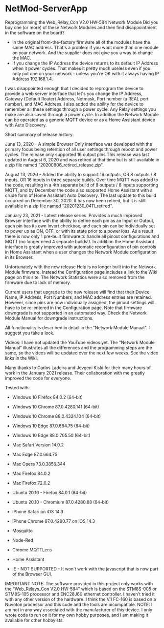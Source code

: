 # NetMod-ServerApp

Reprogramming the Web_Relay_Con V2.0 HW-584 Network Module
Did you buy one (or more) of these Network Modules and then find disappointment in the software on the board?
-	In the original from-the-factory firmware all of the modules have the same MAC address. That's a problem if you want more than one module on your network. And the supplier does not give you a way to change the MAC.
-	If you change the IP Address the device returns to its default IP Address when it power cycles. That makes it pretty much useless even if you only put one on your network - unless you're OK with it always having IP Address 192.168.1.4.

I was disappointed enough that I decided to reprogram the device to provide a web server interface that let's you change the IP Address, Gateway (Default Router) Address, Netmask, Port number (a REAL port number), and MAC Address. I also added the ability for the device to remember all these settings through a power cycle. Any Relay settings you make are also saved through a power cycle. In addition the Network Module can be operated as a generic MQTT device or as a Home Assistant device with Auto Discovery.

Short summary of release history:

June 13, 2020 - A simple Browser Only interface was developed with the primary focus being retention of all user settings through reboot and power cycles. The release only supported 16 output pins This release was last updated in August 6, 2020 and was retired at that time but is still available in a zip file named "20200806_retired_release.zip".

August 13, 2020 - Added the ability to support 16 outputs, OR 8 outputs / 8 inputs, OR 16 inputs in three separate builds. Over time MQTT was added to the code, resulting in a 4th separate build of 8 outputs / 8 inputs supporting MQTT, and by December the code also supported Home Assistant with a crude form of Home Assistant Auto Discovery. The last update to this build occurred on December 30, 2020. It has now been retired, but it is still available in a zip file named "20201230_0411_retired".

January 23, 2021 - Latest release series. Provides a much improved Browser interface with the ability to define each pin as an Input or Output, each pin has its own Invert checkbox, and each pin can be individually set to power up as ON, OFF, or with its state prior to a power loss. As a result there is now only 1 pre-built firmware to handle all pinout configurations and MQTT (no longer need 4 separate builds!). In addition the Home Assistant interface is greatly improved with automatic reconfiguration of pin controls in Home Assistant when a user changes the Network Module configuration in its Browser.

Unfortunately with the new release Help is no longer built into the Network Module firmware. Instead the Configuration page includes a link to the Wiki page on this site. The Network Statistics were also removed from the firmware due to lack of memory.

Current users that upgrade to the new release will find that their Device Name, IP Address, Port Numbers, and MAC address entries are retained. However, since pins are now individually assigned, the pinout settings will have to be re-entered in the Configuration page. Note that firmware downgrade is not supported in an automated way. Check the Network Module Manual for downgrade instructions.

All functionality is described in detail in the "Network Module Manual". I suggest you take a look.

Videos: I have not updated the YouTube videos yet. The "Network Module Manual" illustrates all the differences and the programming steps are the same, so the videos will be updated over the next few weeks. See the video links in the Wiki.

Many thanks to Carlos Ladeira and Jevgeni Kiski for their many hours of work in the January 2021 release. Their collaboration with me greatly improved the code for everyone.

Tested with:
- Windows 10 Firefox 84.0.2 (64-bit)
- Windows 10 Chrome 87.0.4280.141 (64-bit)
- Windows 10 Chrome 88.0.4324.104 (64-bit)
- Windows 10 Edge 87.0.664.75 (64-bit)
- Windows 10 Edge 88.0.705.50 (64-bit)
- Mac Safari Version 14.0.2
- Mac Edge 87.0.664.75
- Mac Opera 73.0.3856.344
- Mac Firefox 84.0.2
- Mac Firefox 72.0.2
- Ubuntu 20.10 - Firefox 84.0.1 (64-bit)
- Ubuntu 20.10 - Chromium 87.0.4280.88 (64-bit)
- iPhone Safari on iOS 14.3
- iPhone Chrome 87.0.4280.77 on iOS 14.3
- Mosquitto
- Node-Red
- Chrome MQTTLens
- Home Assistant

- IE - NOT SUPPORTED - It won't work with the javascript that is now part of the Browser GUI.

IMPORTANT NOTE: The software provided in this project only works with the “Web_Relays_Con V2.0 HW-584” which is based on the STM8S-005 or STM8S-105 processor and ENC28J60 ethernet controller. I haven't tried it with any other version of the hardware. I think the V.1 FC-160 is based on a Nuvoton processor and this code and the tools are incompatible. NOTE: I am not in any way associated with the manufacturer of this device. I only wrote code to run on it for my own hobby purposes, and I am making it available for other hobbyists.

